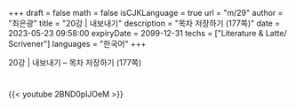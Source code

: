 +++
draft = false
math = false
isCJKLanguage = true
url = "m/29"
author = "최은광"
title = "20강 | 내보내기"
description = "목차 저장하기 (177쪽)"
date = 2023-05-23 09:58:00
expiryDate = 2099-12-31
techs = ["Literature & Latte/ Scrivener"]
languages = "한국어"
+++

20강 | 내보내기 – 목차 저장하기 (177쪽)

<!--more--> 

#

{{< youtube 2BND0plJOeM >}}

#